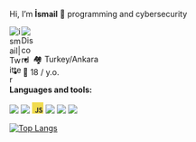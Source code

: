  Hi, I’m <b>İsmail</b> 👋
programming and cybersecurity

<a href="https://twitter.com/ismailfp">
  <img align="left" alt="ismail| Twitter" width="21px" src="https://raw.githubusercontent.com/anuraghazra/anuraghazra/master/assets/twitter.svg" />
</a>

<a href="İsmail#0031">
  <img align="left" alt=" Discord" width="21px" src="https://raw.githubusercontent.com/anuraghazra/anuraghazra/master/assets/discord-round.svg" />
</a>

<br />
<br />

- 🏘 Turkey/Ankara
- 🎂 18 / y.o.



**Languages and tools:**  

<code><img height="20" src="https://user-images.githubusercontent.com/49169815/121769727-eba0f480-cb6d-11eb-949e-f9671aceea07.png"></code>
<code><img height="20" src="https://user-images.githubusercontent.com/49169815/121769762-1e4aed00-cb6e-11eb-9a42-ee103fe2d268.png"></code>
<code><img height="20" src="https://raw.githubusercontent.com/github/explore/80688e429a7d4ef2fca1e82350fe8e3517d3494d/topics/javascript/javascript.png"></code>
<code><img height="20" src="https://user-images.githubusercontent.com/49169815/121769695-c8764500-cb6d-11eb-9b4f-c1bf18cd6147.png"></code>
<code><img height="20" src="https://user-images.githubusercontent.com/49169815/121769742-01161e80-cb6e-11eb-96cd-0eb2ca09703e.png"></code>
<code><img height="25" src="https://user-images.githubusercontent.com/49169815/121769861-a3ce9d00-cb6e-11eb-8865-67cfc552475c.png"></code>






    


[![Top Langs](https://github-readme-stats.vercel.app/api/top-langs/?username=ismailfp&layout=compact)](https://github.com/anuraghazra/github-readme-stats)
